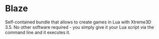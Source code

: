 # Blaze
Self-contained bundle that allows to create games in Lua with Xtreme3D 3.5. No other software required - you simply give it your Lua script via the command line and it executes it.
